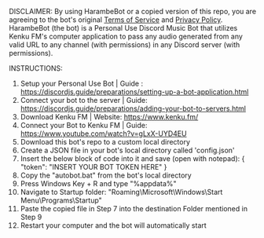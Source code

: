 DISCLAIMER: By using HarambeBot or a copied version of this repo, you are agreeing to the bot's original [Terms of Service](https://docs.google.com/document/d/1YKQpZLua-HrpnGxKSBiiUYrGd31H7ar9ymMVX9adw4A/edit?usp=sharing) and [Privacy Policy](https://docs.google.com/document/d/1W7LMOhB9cl5tsNIUMlVhR4tOGH8CJb3yCv8FVnt9Jyk/edit?usp=sharing). HarambeBot (the bot) is a Personal Use Discord Music Bot that utilizes Kenku FM's computer application to pass any audio generated from any valid URL to any channel (with permissions) in any Discord server (with permissions). 

INSTRUCTIONS: 

1. Setup your Personal Use Bot | Guide : https://discordjs.guide/preparations/setting-up-a-bot-application.html
2. Connect your bot to the server | Guide: https://discordjs.guide/preparations/adding-your-bot-to-servers.html
3. Download Kenku FM | Website: https://www.kenku.fm/
5. Connect your Bot to Kenku FM | Guide: https://www.youtube.com/watch?v=gLxX-UYD4EU
6. Download this bot's repo to a custom local directory
7. Create a JSON file in your bot's local directory called 'config.json'
8. Insert the below block of code into it and save (open with notepad):
   {
    "token": "INSERT YOUR BOT TOKEN HERE"
}
9. Copy the "autobot.bat" from the bot's local directory
10. Press Windows Key + R and type "%appdata%"
11. Navigate to Startup folder: "Roaming\Microsoft\Windows\Start Menu\Programs\Startup"
12. Paste the copied file in Step 7 into the destination Folder mentioned in Step 9
13. Restart your computer and the bot will automatically start

